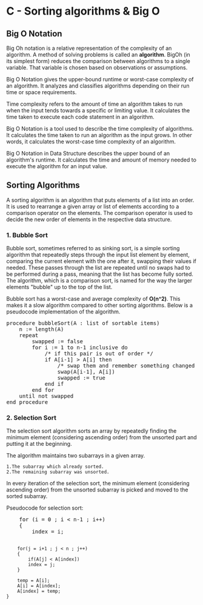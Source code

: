 <h1>C - Sorting algorithms & Big O</h1>

<h2>Big O Notation</h2>
<p>Big Oh notation is a relative representation of the complexity of an algorithm.
A method of solving problems is called an <b>algorithm</b>. BigOh (in its simplest form)
 reduces the comparison between algorithms to a single variable. That variable is chosen
 based on observations or assumptions.</p>

<p>Big O Notation gives the upper-bound runtime or worst-case complexity of an algorithm.
 It analyzes and classifies algorithms depending on their run time or space requirements.

Time complexity refers to the amount of time an algorithm takes to run when the input tends
 towards a specific or limiting value. It calculates the time taken to execute each code 
statement in an algorithm.

Big O Notation is a tool used to describe the time complexity of algorithms. It calculates 
the time taken to run an algorithm as the input grows. In other words, it calculates the 
worst-case time complexity of an algorithm. 

Big O Notation in Data Structure describes the upper bound of an algorithm's runtime. It 
calculates the time and amount of memory needed to execute the algorithm for an input value.</p>

<h2>Sorting Algorithms</h2>
<p>A sorting algorithm is an algorithm that puts elements of a list into an order. It is used to
 rearrange a given array or list of elements according to a comparison operator on the elements.
 The comparison operator is used to decide the new order of elements in the respective data structure.</p>

<h3>1. Bubble Sort</h3>
<p>Bubble sort, sometimes referred to as sinking sort, is a simple sorting algorithm that repeatedly steps 
through the input list element by element, comparing the current element with the one after it, swapping 
their values if needed. These passes through the list are repeated until no swaps had to be performed during 
a pass, meaning that the list has become fully sorted. The algorithm, which is a comparison sort, is named 
for the way the larger elements "bubble" up to the top of the list.</p>

<p>Bubble sort has a worst-case and average complexity of <b>O(n^2)</b>. This makes it a slow algorithm compared
to other sorting algorithms. Below is a pseudocode implementation of the algorithm.</p>

<pre>
procedure bubbleSort(A : list of sortable items)
    n := length(A)
    repeat
        swapped := false
        for i := 1 to n-1 inclusive do
            /* if this pair is out of order */
            if A[i-1] > A[i] then
                /* swap them and remember something changed */
                swap(A[i-1], A[i])
                swapped := true
            end if
        end for
    until not swapped
end procedure
</pre>

<h3>2. Selection Sort</h3>
<p>The selection sort algorithm sorts an array by repeatedly finding the minimum element (considering ascending order)
 from the unsorted part and putting it at the beginning. 

The algorithm maintains two subarrays in a given array.

	1.The subarray which already sorted. 
	2.The remaining subarray was unsorted.

In every iteration of the selection sort, the minimum element (considering ascending order) from the unsorted subarray
 is picked and moved to the sorted subarray. 

<p>Pseudocode for selection sort:</p>
<pre>
	for (i = 0 ; i < n-1 ; i++)
	{
		index = i;

		for(j = i+1 ; j < n ; j++)
		{
			if(A[j] < A[index])
			index = j;
		}
		
		temp = A[i];
		A[i] = A[index];
		A[index] = temp;
	}
</pre>
